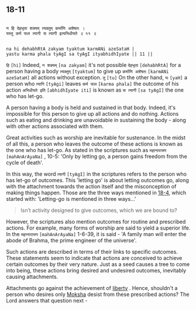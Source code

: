 ## 18-11


```shloka-sa

न हि देहभृता शक्यम् त्यक्तुम् कर्माणि अशेषतः ।
यस्तु कर्म फल त्यागी स त्यागी इत्यभिधीयते ॥ ११ ॥

```
```shloka-sa-hk

na hi dehabhRtA zakyam tyaktum karmANi azeSataH |
yastu karma phala tyAgI sa tyAgI ityabhidhIyate || 11 ||

```
`हि` `[hi]` Indeed, `न शक्यम्` `[na zakyam]` it's not possible `देहभृता` `[dehabhRtA]` for a person having a body `त्यक्तुम्` `[tyaktum]` to give up `कर्माणि अशेषतः` `[karmANi azeSataH]` all actions without exception. `तु` `[tu]` On the other hand, `यः` `[yaH]` a person who `त्यागि` `[tyAgi]` leaves `कर्म फल` `[karma phala]` the outcome of his action `अभिधीयते इति` `[abhidhIyate iti]` is known as `स त्यागी` `[sa tyAgI]` the one who has let-go.

A person having a body is held and sustained in that body. Indeed, it's impossible for this person to give up all actions and do nothing. Actions such as eating and drinking are unavoidable in sustaining the body - along with other actions associated with them. 

Great activities such as worship are inevitable for sustenance. In the midst of all this, a person who leaves the outcome of these actions is known as the one who has let-go. As stated in the scriptures such as 
`महानारायण` `[mahAnArAyaNa]` , 10-5:
 'Only by letting go, a person gains freedom from the cycle of death'. 

In this way, the word 
`त्यागी` `[tyAgI]`
 in the scriptures refers to the person who has let-go of outcomes. This 'letting go' is about letting outcomes go, along with the attachment towards the action itself and the misconception of making things happen. Those are the three ways mentioned in [18-4](18-4.md), which started with: 'Letting-go is mentioned in three ways...'



<a name='applnote_221'></a>
> Isn’t activity designed to give outcomes, which we are bound to?



However, the scriptures also mention outcomes for routine and prescribed actions. For example, many forms of worship are said to yield a superior life. In the 
`महानारायण` `[mahAnArAyaNa]`
 1-6-39, it is said - 'A family man will enter the abode of Brahma, the prime engineer of the universe'. 

Such actions are described in terms of their links to specific outcomes. These statements seem to indicate that actions are conceived to achieve certain outcomes by their very nature. Just as a seed causes a tree to come into being, these actions bring desired and undesired outcomes, inevitably causing attachments. 

Attachments go against the achievement of 
[liberty](Back-to-Basics.md#Moksha)
. Hence, shouldn't a person who desires only 
[Moksha](Back-to-Basics.md#Moksha)
 desist from these prescribed actions? The Lord answers that question next -


